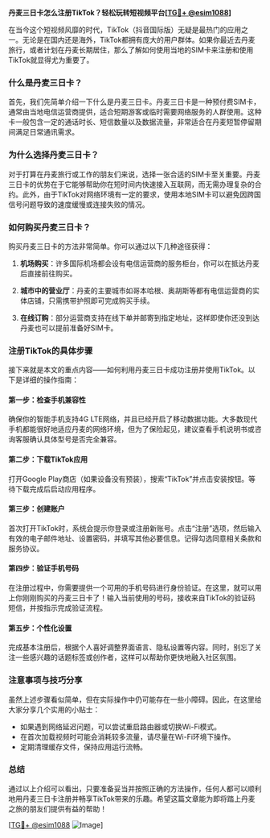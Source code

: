 **丹麦三日卡怎么注册TikTok？轻松玩转短视频平台[[TG💪+ @esim1088](https://t.me/s/esim1088)]**

在当今这个短视频风靡的时代，TikTok（抖音国际版）无疑是最热门的应用之一。无论是在国内还是海外，TikTok都拥有庞大的用户群体。如果你最近去丹麦旅行，或者计划在丹麦长期居住，那么了解如何使用当地的SIM卡来注册和使用TikTok就显得尤为重要了。

### 什么是丹麦三日卡？

首先，我们先简单介绍一下什么是丹麦三日卡。丹麦三日卡是一种预付费SIM卡，通常由当地电信运营商提供，适合短期游客或临时需要网络服务的人群使用。这种卡一般包含一定的通话时长、短信数量以及数据流量，非常适合在丹麦短暂停留期间满足日常通讯需求。

### 为什么选择丹麦三日卡？

对于打算在丹麦旅行或工作的朋友们来说，选择一张合适的SIM卡至关重要。丹麦三日卡的优势在于它能够帮助你在短时间内快速接入互联网，而无需办理复杂的合约。此外，由于TikTok对网络环境有一定的要求，使用本地SIM卡可以避免因跨国信号问题导致的速度缓慢或连接失败的情况。

### 如何购买丹麦三日卡？

购买丹麦三日卡的方法非常简单。你可以通过以下几种途径获得：

1. **机场购买**：许多国际机场都会设有电信运营商的服务柜台，你可以在抵达丹麦后直接前往购买。
   
2. **城市中的营业厅**：丹麦的主要城市如哥本哈根、奥胡斯等都有电信运营商的实体店铺，只需携带护照即可完成购买手续。

3. **在线订购**：部分运营商支持在线下单并邮寄到指定地址，这样即使你还没到达丹麦也可以提前准备好SIM卡。

### 注册TikTok的具体步骤

接下来就是本文的重点内容——如何利用丹麦三日卡成功注册并使用TikTok。以下是详细的操作指南：

#### 第一步：检查手机兼容性

确保你的智能手机支持4G LTE网络，并且已经开启了移动数据功能。大多数现代手机都能很好地适应丹麦的网络环境，但为了保险起见，建议查看手机说明书或咨询客服确认具体型号是否完全兼容。

#### 第二步：下载TikTok应用

打开Google Play商店（如果设备没有预装），搜索“TikTok”并点击安装按钮。等待下载完成后启动应用程序。

#### 第三步：创建账户

首次打开TikTok时，系统会提示你登录或注册新账号。点击“注册”选项，然后输入有效的电子邮件地址、设置密码，并填写其他必要信息。记得勾选同意相关条款和服务协议。

#### 第四步：验证手机号码

在注册过程中，你需要提供一个可用的手机号码进行身份验证。在这里，就可以用上你刚刚购买的丹麦三日卡了！输入当前使用的号码，接收来自TikTok的验证码短信，并按指示完成验证流程。

#### 第五步：个性化设置

完成基本注册后，根据个人喜好调整界面语言、隐私设置等内容。同时，别忘了关注一些感兴趣的话题标签或创作者，这样可以帮助你更快地融入社区氛围。

### 注意事项与技巧分享

虽然上述步骤看似简单，但在实际操作中仍可能存在一些小障碍。因此，在这里给大家分享几个实用的小贴士：

- 如果遇到网络延迟问题，可以尝试重启路由器或切换Wi-Fi模式。
- 在首次加载视频时可能会消耗较多流量，请尽量在Wi-Fi环境下操作。
- 定期清理缓存文件，保持应用运行流畅。

### 总结

通过以上介绍可以看出，只要准备妥当并按照正确的方法操作，任何人都可以顺利地用丹麦三日卡注册并畅享TikTok带来的乐趣。希望这篇文章能为即将踏上丹麦之旅的朋友们提供有益的帮助！

[[TG💪+ @esim1088](https://t.me/s/esim1088) ![Image](https://i.postimg.cc/4NQfJmqS/Snipaste-2025-05-13-00-14-12.png)]